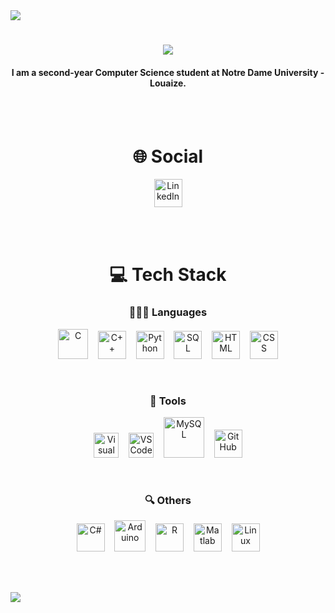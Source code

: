 <img src="https://github.com/ayhamsbh/ayhamsbh/assets/155199728/71fdbe6a-fd47-43fb-9673-b99af62379c7">

<h1 align="center">
    <img src="https://readme-typing-svg.herokuapp.com/?font=Righteous&size=35&center=true&vCenter=true&width=500&height=70&duration=4000&lines=Hi+There!+👋;+I'm+Ayham+Bouhamdan!;" />
</h1>

<h4 align="center">I am a second-year Computer Science student at Notre Dame University - Louaize.</h4>

<br><br>

<h1 align="center">🌐 Social</h1>
<p align="center">
    <img alt="LinkedIn" width="45px" src="https://cdn.jsdelivr.net/gh/devicons/devicon/icons/linkedin/linkedin-original.svg" />
</p>

<br><br>

<h1 align="center">💻 Tech Stack</h1>

<h3 align="center">👨🏻‍💻 Languages</h3>

<p align="center">
    <img alt="C" width="48px" src="https://cdn.jsdelivr.net/gh/devicons/devicon@latest/icons/c/c-original.svg" />&nbsp;&nbsp;&nbsp;
    <img alt="C++" width="45px" src="https://cdn.jsdelivr.net/gh/devicons/devicon@latest/icons/cplusplus/cplusplus-original.svg" />&nbsp;&nbsp;&nbsp;
    <a href="https://www.python.org/"><img alt="Python" width="45px" src="https://cdn.jsdelivr.net/gh/devicons/devicon@latest/icons/python/python-original.svg" /></a>&nbsp;&nbsp;&nbsp;
    <img alt="SQL" width="45px" src="https://cdn.jsdelivr.net/gh/devicons/devicon@latest/icons/azuresqldatabase/azuresqldatabase-original.svg" />&nbsp;&nbsp;&nbsp;
    <img alt="HTML" width="45px" src="https://cdn.jsdelivr.net/gh/devicons/devicon@latest/icons/html5/html5-original.svg" />&nbsp;&nbsp;&nbsp;
    <img alt="CSS" width="45px" src="https://cdn.jsdelivr.net/gh/devicons/devicon@latest/icons/css3/css3-original.svg" />
</p>

<br>

<h3 align="center">🧰 Tools</h3>

<p align="center">
    <img alt="Visual Studio" width="40px" src="https://cdn.jsdelivr.net/gh/devicons/devicon@latest/icons/visualstudio/visualstudio-original.svg" />&nbsp;&nbsp;&nbsp;
    <img alt="VS Code" width="40px" src="https://cdn.jsdelivr.net/gh/devicons/devicon@latest/icons/vscode/vscode-original.svg" />&nbsp;&nbsp;&nbsp;
    <a href="https://www.mysql.com/"><img alt="MySQL" width="65px" src="https://cdn.jsdelivr.net/gh/devicons/devicon@latest/icons/mysql/mysql-original-wordmark.svg" /></a>&nbsp;&nbsp;&nbsp;
    <a href="https://github.com/ayhamsbh"><img alt="GitHub" width="45px" src="https://cdn.jsdelivr.net/gh/devicons/devicon@latest/icons/github/github-original.svg" /></a>
</p>

<br>

<h3 align="center">🔍 Others</h3>

<p align="center">
    <img alt="C#" width="45px" src="https://cdn.jsdelivr.net/gh/devicons/devicon@latest/icons/csharp/csharp-original.svg" />&nbsp;&nbsp;&nbsp;
    <a href="https://www.arduino.cc/"><img alt="Arduino" width="50px" src="https://cdn.jsdelivr.net/gh/devicons/devicon@latest/icons/arduino/arduino-original-wordmark.svg" /></a>&nbsp;&nbsp;&nbsp;
    <img alt="R" width="45px" src="https://cdn.jsdelivr.net/gh/devicons/devicon@latest/icons/r/r-original.svg" />&nbsp;&nbsp;&nbsp;
    <img alt="Matlab" width="45px" src="https://cdn.jsdelivr.net/gh/devicons/devicon@latest/icons/matlab/matlab-original.svg" />&nbsp;&nbsp;&nbsp;
    <img alt="Linux" width="45px" src="https://cdn.jsdelivr.net/gh/devicons/devicon/icons/linux/linux-original.svg" />
</p>

<br><br>

<img src="https://github.com/ayhamsbh/ayhamsbh/assets/155199728/71fdbe6a-fd47-43fb-9673-b99af62379c7">

